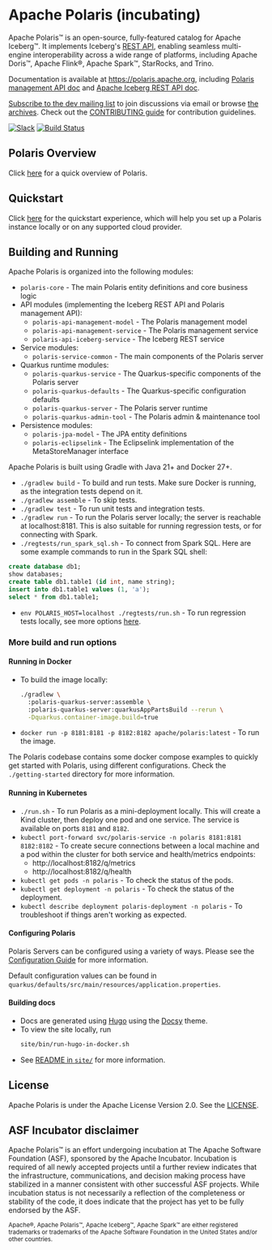 <!--
  Licensed to the Apache Software Foundation (ASF) under one
  or more contributor license agreements.  See the NOTICE file
  distributed with this work for additional information
  regarding copyright ownership.  The ASF licenses this file
  to you under the Apache License, Version 2.0 (the
  "License"); you may not use this file except in compliance
  with the License.  You may obtain a copy of the License at
 
   http://www.apache.org/licenses/LICENSE-2.0
 
  Unless required by applicable law or agreed to in writing,
  software distributed under the License is distributed on an
  "AS IS" BASIS, WITHOUT WARRANTIES OR CONDITIONS OF ANY
  KIND, either express or implied.  See the License for the
  specific language governing permissions and limitations
  under the License.
-->

# Apache Polaris (incubating)

Apache Polaris&trade; is an open-source, fully-featured catalog for Apache Iceberg&trade;. It implements Iceberg's 
[REST API](https://github.com/apache/iceberg/blob/main/open-api/rest-catalog-open-api.yaml),
enabling seamless multi-engine interoperability across a wide range of platforms, including Apache Doris™, Apache Flink®,
Apache Spark™, StarRocks, and Trino.

Documentation is available at https://polaris.apache.org, including
[Polaris management API doc](https://polaris.apache.org/index.html#tag/polaris-management-service_other)
and [Apache Iceberg REST API doc](https://polaris.apache.org/index.html#tag/Configuration-API).

[Subscribe to the dev mailing list][dev-list-subscribe] to join discussions via email or browse [the archives](https://lists.apache.org/list.html?dev@polaris.apache.org). Check out the [CONTRIBUTING guide](CONTRIBUTING.md)
for contribution guidelines.

[![Slack](https://img.shields.io/badge/chat-on%20Slack-brightgreen.svg?style=for-the-badge)](https://join.slack.com/t/apache-polaris/shared_invite/zt-2y3l3r0fr-VtoW42ltir~nSzCYOrQgfw)
[![Build Status](https://img.shields.io/github/actions/workflow/status/apache/polaris/gradle.yml?branch=main&label=Main%20CI&logo=Github&style=for-the-badge)](https://github.com/apache/polaris/actions/workflows/gradle.yml?query=branch%3Amain)

[dev-list-subscribe]: mailto:dev-subscribe@polaris.apache.org

## Polaris Overview
Click [here](https://polaris.apache.org/in-dev/unreleased/overview/) for a quick overview of Polaris.

## Quickstart
Click [here](https://polaris.apache.org/in-dev/unreleased/getting-started/install-dependencies/) for the quickstart experience, which will help you set up a Polaris instance locally or on any supported cloud provider.

## Building and Running 

Apache Polaris is organized into the following modules:

- `polaris-core` - The main Polaris entity definitions and core business logic
- API modules (implementing the Iceberg REST API and Polaris management API):
  - `polaris-api-management-model` - The Polaris management model
  - `polaris-api-management-service` - The Polaris management service
  - `polaris-api-iceberg-service` - The Iceberg REST service
- Service modules:
  - `polaris-service-common` - The main components of the Polaris server
- Quarkus runtime modules:
  - `polaris-quarkus-service` - The Quarkus-specific components of the Polaris server
  - `polaris-quarkus-defaults` - The Quarkus-specific configuration defaults
  - `polaris-quarkus-server` - The Polaris server runtime
  - `polaris-quarkus-admin-tool` - The Polaris admin & maintenance tool
- Persistence modules:
  - `polaris-jpa-model` - The JPA entity definitions
  - `polaris-eclipselink` - The Eclipselink implementation of the MetaStoreManager interface
 
Apache Polaris is built using Gradle with Java 21+ and Docker 27+.

- `./gradlew build` - To build and run tests. Make sure Docker is running, as the integration tests depend on it.
- `./gradlew assemble` - To skip tests.
- `./gradlew test` - To run unit tests and integration tests.
- `./gradlew run` - To run the Polaris server locally; the server is reachable at 
  localhost:8181. This is also suitable for running regression tests, or for connecting with Spark. 
- `./regtests/run_spark_sql.sh` - To connect from Spark SQL. Here are some example commands to run in the Spark SQL shell:
```sql
create database db1;
show databases;
create table db1.table1 (id int, name string);
insert into db1.table1 values (1, 'a');
select * from db1.table1;
```
- `env POLARIS_HOST=localhost ./regtests/run.sh` - To run regression tests locally, see more options [here](./regtests/README.md).
### More build and run options

#### Running in Docker

- To build the image locally:
  ```bash
  ./gradlew \
    :polaris-quarkus-server:assemble \
    :polaris-quarkus-server:quarkusAppPartsBuild --rerun \
    -Dquarkus.container-image.build=true
  ```
- `docker run -p 8181:8181 -p 8182:8182 apache/polaris:latest` - To run the image.

The Polaris codebase contains some docker compose examples to quickly get started with Polaris,
using different configurations. Check the `./getting-started` directory for more information.

#### Running in Kubernetes

- `./run.sh` - To run Polaris as a mini-deployment locally. This will create a Kind cluster, 
  then deploy one pod and one service. The service is available on ports `8181` and `8182`.
- `kubectl port-forward svc/polaris-service -n polaris 8181:8181 8182:8182` - To create secure 
  connections between a local machine and a pod within the cluster for both service and 
  health/metrics endpoints:
  - http://localhost:8182/q/metrics
  - http://localhost:8182/q/health
- `kubectl get pods -n polaris` - To check the status of the pods.
- `kubectl get deployment -n polaris` - To check the status of the deployment.
- `kubectl describe deployment polaris-deployment -n polaris` - To troubleshoot if things aren't working as expected.

#### Configuring Polaris

Polaris Servers can be configured using a variety of ways.
Please see the [Configuration Guide](site/content/in-dev/unreleased/configuration.md)
for more information.

Default configuration values can be found in `quarkus/defaults/src/main/resources/application.properties`.

#### Building docs

- Docs are generated using [Hugo](https://gohugo.io/) using the [Docsy](https://www.docsy.dev/docs/) theme.
- To view the site locally, run
  ```bash
  site/bin/run-hugo-in-docker.sh
  ```
- See [README in `site/`](site/README.md) for more information.

## License

Apache Polaris is under the Apache License Version 2.0. See the [LICENSE](LICENSE).

## ASF Incubator disclaimer

Apache Polaris&trade; is an effort undergoing incubation at The Apache Software Foundation (ASF), sponsored by the Apache Incubator. Incubation is required of all newly accepted projects until a further review indicates that the infrastructure, communications, and decision making process have stabilized in a manner consistent with other successful ASF projects. While incubation status is not necessarily a reflection of the completeness or stability of the code, it does indicate that the project has yet to be fully endorsed by the ASF.
 
<sub>Apache&reg;, Apache Polaris&trade;, Apache Iceberg&trade;, Apache Spark&trade; are either registered trademarks or trademarks of the Apache Software Foundation in the United States and/or other countries.</sub>
